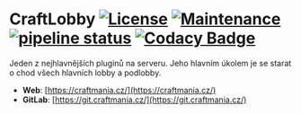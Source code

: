 # CraftLobby [![License](https://img.shields.io/github/license/mashape/apistatus.svg?style=square)](LICENSE) [![Maintenance](https://img.shields.io/maintenance/yes/2018.svg?style=square)]() [![pipeline status](https://git.craftmania.cz/craftmania/CraftManager/badges/master/pipeline.svg)](https://git.craftmania.cz/craftmania/CraftManager/commits/master) [![Codacy Badge](https://api.codacy.com/project/badge/Grade/7aad7ae3b0594212bac2bf737b8fa7e1)](https://www.codacy.com/app/CraftMania/CraftLobby?utm_source=git.craftmania.cz&amp;utm_medium=referral&amp;utm_content=craftmania/CraftLobby&amp;utm_campaign=Badge_Grade)

Jeden z nejhlavnějších pluginů na serveru. Jeho hlavním úkolem je se starat o chod všech hlavních lobby a podlobby.

* **Web**: [https://craftmania.cz/](https://craftmania.cz/)
* **GitLab**: [https://git.craftmania.cz/](https://git.craftmania.cz/)